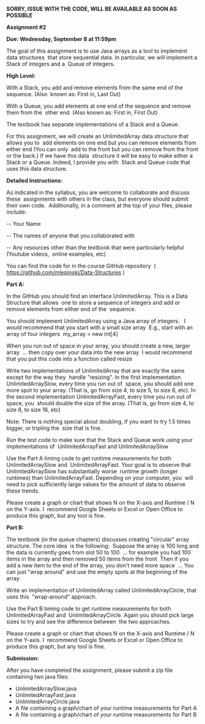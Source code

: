 **SORRY, ISSUE WITH THE CODE, WILL BE AVAILABLE AS SOON AS POSSIBLE**


**Assignment #2**

**Due: Wednesday,‌ ‌September‌ ‌8‌ ‌at‌ ‌11:59pm**
 
The‌ ‌goal‌ ‌of‌ ‌this‌ ‌assignment‌ ‌is‌ ‌to‌ ‌use‌ ‌Java‌ ‌arrays‌ ‌as‌ ‌a‌ ‌tool‌ ‌to‌ ‌implement‌ ‌data‌ ‌structures‌ ‌
that‌ ‌store‌ ‌sequential‌ ‌data.‌ ‌In‌ ‌particular,‌ ‌we‌ ‌will‌ ‌implement‌ ‌a‌ ‌Stack‌ ‌of‌ ‌integers‌ ‌and‌ ‌a‌ ‌
Queue‌ ‌of‌ ‌integers.‌ ‌ ‌
 
**High‌ ‌Level:**
 
With‌ ‌a‌ ‌Stack,‌ ‌you‌ ‌add‌ ‌and‌ ‌remove‌ ‌elements‌ ‌from‌ ‌the‌ ‌same‌ ‌end‌ ‌of‌ ‌the‌ ‌sequence.‌ ‌(Also‌ ‌
known‌ ‌as:‌ ‌First‌ ‌in,‌ ‌Last‌ ‌Out)‌ ‌
 
With‌ ‌a‌ ‌Queue,‌ ‌you‌ ‌add‌ ‌elements‌ ‌at‌ ‌one‌ ‌end‌ ‌of‌ ‌the‌ ‌sequence‌ ‌and‌ ‌remove‌ ‌them‌ ‌from‌ ‌the‌ ‌
other‌ ‌end.‌ ‌(Also‌ ‌known‌ ‌as:‌ ‌First‌ ‌in,‌ ‌First‌ ‌Out)‌ ‌
 
The‌ ‌textbook‌ ‌has‌ ‌separate‌ ‌implementations‌ ‌of‌ ‌a‌ ‌Stack‌ ‌and‌ ‌a‌ ‌Queue.‌ ‌ ‌
 
For‌ ‌this‌ ‌assignment,‌ ‌we‌ ‌will‌ ‌create‌ ‌an‌ ‌UnlimitedArray‌ ‌data‌ ‌structure‌ ‌that‌ ‌allows‌ ‌you‌ ‌to‌ ‌
add‌ ‌elements‌ ‌on‌ ‌one‌ ‌end‌ ‌but‌ ‌you‌ ‌can‌ ‌remove‌ ‌elements‌ ‌from‌ ‌either‌ ‌end‌ ‌(You‌ ‌can‌ ‌only‌ ‌
add‌ ‌to‌ ‌the‌ ‌front‌ ‌but‌ ‌you‌ ‌can‌ ‌remove‌ ‌from‌ ‌the‌ ‌front‌ ‌or‌ ‌the‌ ‌back.)‌ ‌If‌ ‌we‌ ‌have‌ ‌this‌ ‌data‌ ‌
structure‌ ‌it‌ ‌will‌ ‌be‌ ‌easy‌ ‌to‌ ‌make‌ ‌either‌ ‌a‌ ‌Stack‌ ‌or‌ ‌a‌ ‌Queue.‌ ‌Indeed,‌ ‌I‌ ‌provide‌ ‌you‌ ‌with‌ ‌
Stack‌ ‌and‌ ‌Queue‌ ‌code‌ ‌that‌ ‌uses‌ ‌this‌ ‌data‌ ‌structure.‌ ‌ ‌
 
 
**Detailed‌ ‌Instructions:**
 
As‌ ‌indicated‌ ‌in‌ ‌the‌ ‌syllabus,‌ ‌you‌ ‌are‌ ‌welcome‌ ‌to‌ ‌collaborate‌ ‌and‌ ‌discuss‌ ‌these‌ ‌
assignments‌ ‌with‌ ‌others‌ ‌in‌ ‌the‌ ‌class,‌  ‌but‌ ‌everyone‌ ‌should‌ ‌submit‌ ‌their‌ ‌own‌ ‌code.‌ ‌
Additionally,‌ ‌in‌ ‌a‌ ‌comment‌ ‌at‌ ‌the‌ ‌top‌ ‌of‌ ‌your‌ ‌files,‌ ‌please‌ ‌include:‌ ‌

--‌ ‌Your‌ ‌Name‌ ‌

--‌ ‌The‌ ‌names‌ ‌of‌ ‌anyone‌ ‌that‌ ‌you‌ ‌collaborated‌ ‌with‌ ‌

--‌ ‌Any‌ ‌resources‌ ‌other‌ ‌than‌ ‌the‌ ‌textbook‌ ‌that‌ ‌were‌ ‌particularly‌ ‌helpful‌ ‌(Youtube‌ ‌videos,‌ ‌
online‌ ‌examples,‌ ‌etc)‌ ‌ ‌
 
You‌ ‌can‌ ‌find‌ ‌the‌ ‌code‌ ‌for‌ ‌in‌ ‌the‌ ‌course‌ ‌GitHub‌ ‌repository‌ ‌
(‌ ‌‌https://github.com/mlepinski/Data-Structures‌‌ ‌)‌ ‌
 
 
**Part‌ ‌A:‌**
 
In‌ ‌the‌ ‌GitHub‌ ‌you‌ ‌should‌ ‌find‌ ‌an‌ ‌interface‌ ‌‌UnlimitedArray.‌ ‌‌This‌ ‌is‌ ‌a‌ ‌Data‌ ‌Structure‌ ‌that‌ ‌allows‌ ‌
one‌ ‌to‌ ‌store‌ ‌a‌ ‌sequence‌ ‌of‌ ‌integers‌ ‌and‌ ‌add‌ ‌or‌ ‌remove‌ ‌elements‌ ‌from‌ ‌either‌ ‌end‌ ‌of‌ ‌the‌ ‌
sequence.‌ ‌ ‌
 
You‌ ‌should‌ ‌implement‌ ‌UnlimitedArray‌ ‌using‌ ‌a‌ ‌Java‌ ‌array‌ ‌of‌ ‌integers.‌ ‌ ‌
I‌ ‌would‌ ‌recommend‌ ‌that‌ ‌you‌ ‌start‌ ‌with‌ ‌a‌ ‌small‌ ‌size‌ ‌array‌ ‌
                  ‌E.g.,‌ ‌start‌ ‌with‌ ‌an‌ ‌array‌ ‌of‌ ‌four‌ ‌integers‌ ‌
                               ‌my_array‌ ‌=‌ ‌new‌ ‌int[4]‌ ‌
 
When‌ ‌you‌ ‌run‌ ‌out‌ ‌of‌ ‌space‌ ‌in‌ ‌your‌ ‌array,‌ ‌you‌ ‌should‌ ‌create‌ ‌a‌ ‌new,‌ ‌larger‌ ‌array‌ ‌
…‌ ‌then‌ ‌copy‌ ‌over‌ ‌your‌ ‌data‌ ‌into‌ ‌the‌ ‌new‌ ‌array‌ ‌
I‌ ‌would‌ ‌recommend‌ ‌that‌ ‌you‌ ‌put‌ ‌this‌ ‌code‌ ‌into‌ ‌a‌ ‌function‌ ‌called‌ ‌resize‌ ‌
 
Write‌ ‌two‌ ‌implementations‌ ‌of‌ ‌‌UnlimitedArray‌ ‌‌that‌ ‌are‌ ‌exactly‌ ‌the‌ ‌same‌ ‌except‌ ‌for‌ ‌the‌ ‌way‌ ‌they‌ ‌
handle‌ ‌"resizing".‌ ‌In‌ ‌the‌ ‌first‌ ‌implementation‌ ‌‌UnlimitedArraySlow,‌ ‌‌every‌‌ ‌‌time‌ ‌you‌ ‌run‌ ‌out‌ ‌of‌ ‌
space,‌ ‌you‌ ‌should‌ ‌add‌ ‌one‌ ‌more‌ ‌spot‌ ‌to‌ ‌your‌ ‌array.‌ ‌(That‌ ‌is,‌ ‌go‌ ‌from‌ ‌size‌ ‌4,‌ ‌to‌ ‌size‌ ‌5,‌ ‌to‌ ‌size‌ ‌6,‌ ‌
etc).‌ ‌In‌ ‌the‌ ‌second‌ ‌implementation‌ ‌‌UnlimitedArrayFast,‌ ‌‌every‌ ‌time‌ ‌you‌ ‌run‌ ‌out‌ ‌of‌ ‌space,‌ ‌you‌ ‌
should‌ ‌double‌ ‌the‌ ‌size‌ ‌of‌ ‌the‌ ‌array.‌ ‌(That‌ ‌is,‌ ‌go‌ ‌from‌ ‌size‌ ‌4,‌ ‌to‌ ‌size‌ ‌8,‌ ‌to‌ ‌size‌ ‌16,‌ ‌etc)‌ ‌ ‌
 
Note:‌ ‌‌There‌ ‌is‌ ‌nothing‌ ‌special‌ ‌about‌ ‌doubling,‌ ‌if‌ ‌you‌ ‌want‌ ‌to‌ ‌try‌ ‌1.5‌ ‌times‌ ‌bigger,‌ ‌or‌ ‌tripling‌ ‌the‌ ‌
size‌ ‌that‌ ‌is‌ ‌fine.‌ ‌
 
Run‌ ‌the‌ ‌test‌ ‌code‌ ‌to‌ ‌make‌ ‌sure‌ ‌that‌ ‌the‌ ‌Stack‌ ‌and‌ ‌Queue‌ ‌work‌ ‌using‌ ‌your‌ ‌implementations‌ ‌of‌ ‌
UnlimitedArrayFast‌ ‌and‌ ‌UnlimitedArraySlow‌ ‌
 
Use‌ ‌the‌ ‌Part‌ ‌A‌ ‌timing‌ ‌code‌ ‌to‌ ‌get‌ ‌runtime‌ ‌measurements‌ ‌for‌ ‌both‌‌ ‌UnlimitedArraySlow‌‌ ‌and‌ ‌
UnlimitedArrayFast‌.‌ ‌Your‌ ‌goal‌ ‌is‌ ‌to‌ ‌observe‌ ‌that‌ ‌UnlimitedArraySlow‌ ‌has‌ ‌substantially‌ ‌worse‌ ‌
runtime‌ ‌growth‌ ‌(longer‌ ‌runtimes)‌ ‌than‌ ‌UnlimitedArrayFast.‌ ‌Depending‌ ‌on‌ ‌your‌ ‌computer,‌ ‌you‌ ‌
will‌ ‌need‌ ‌to‌ ‌pick‌ ‌sufficiently‌ ‌large‌ ‌values‌ ‌for‌ ‌the‌ ‌amount‌ ‌of‌ ‌data‌ ‌to‌ ‌observe‌ ‌these‌ ‌trends.‌ ‌ ‌
 
Please‌ ‌create‌ ‌a‌ ‌graph‌ ‌or‌ ‌chart‌ ‌that‌ ‌shows‌ ‌N‌ ‌on‌ ‌the‌ ‌X-axis‌ ‌and‌ ‌Runtime‌ ‌/‌ ‌N‌ ‌on‌ ‌the‌ ‌Y-axis.‌ ‌I‌ ‌
recommend‌ ‌Google‌ ‌Sheets‌ ‌or‌ ‌Excel‌ ‌or‌ ‌Open‌ ‌Office‌ ‌to‌ ‌produce‌ ‌this‌ ‌graph,‌ ‌but‌ ‌any‌ ‌tool‌ ‌is‌ ‌fine.‌ ‌ ‌
 

**Part‌ ‌B:**

The‌ ‌textbook‌ ‌(in‌ ‌the‌ ‌queue‌ ‌chapters)‌ ‌discusses‌ ‌creating‌ ‌"circular"‌ ‌array‌ ‌structure.‌ ‌The‌ ‌core‌ ‌idea‌ ‌
is‌ ‌the‌ ‌following:‌ ‌
Suppose‌ ‌the‌ ‌array‌ ‌is‌ ‌100‌ ‌long‌ ‌and‌ ‌the‌ ‌data‌ ‌is‌ ‌currently‌ ‌goes‌ ‌from‌ ‌slot‌ ‌50‌ ‌to‌ ‌100‌ ‌
…‌ ‌for‌ ‌example‌ ‌you‌ ‌had‌ ‌100‌ ‌items‌ ‌in‌ ‌the‌ ‌array‌ ‌and‌ ‌then‌ ‌removed‌ ‌50‌ ‌items‌ ‌from‌ ‌the‌ ‌front‌ ‌
Then‌ ‌if‌ ‌you‌ ‌add‌ ‌a‌ ‌new‌ ‌item‌ ‌to‌ ‌the‌ ‌end‌ ‌of‌ ‌the‌ ‌array,‌ ‌you‌ ‌don't‌ ‌need‌ ‌more‌ ‌space‌ ‌
            ‌…‌ ‌You‌ ‌can‌ ‌just‌ ‌"wrap‌ ‌around"‌ ‌and‌ ‌use‌ ‌the‌ ‌empty‌ ‌spots‌ ‌at‌ ‌the‌ ‌beginning‌ ‌of‌ ‌the‌ ‌array‌ ‌
 
Write‌ ‌an‌ ‌implementation‌ ‌of‌ ‌‌UnlimitedArray‌ ‌‌called‌ ‌‌UnlimitedArrayCircle,‌ ‌‌that‌ ‌uses‌ ‌this‌ ‌
"wrap-around"‌ ‌approach.‌ ‌
 
Use‌ ‌the‌ ‌Part‌ ‌B‌ ‌timing‌ ‌code‌ ‌to‌ ‌get‌ ‌runtime‌ ‌measurements‌ ‌for‌ ‌both‌‌ ‌UnlimitedArrayFast‌‌ ‌and‌ ‌
UnlimitedArrayCircle‌.‌ ‌Again‌ ‌you‌ ‌should‌ ‌pick‌ ‌large‌ ‌sizes‌ ‌to‌ ‌try‌ ‌and‌ ‌see‌ ‌the‌ ‌difference‌ ‌between‌ ‌
the‌ ‌two‌ ‌approaches.‌ ‌
 
Please‌ ‌create‌ ‌a‌ ‌graph‌ ‌or‌ ‌chart‌ ‌that‌ ‌shows‌ ‌N‌ ‌on‌ ‌the‌ ‌X-axis‌ ‌and‌ ‌Runtime‌ ‌/‌ ‌N‌ ‌on‌ ‌the‌ ‌Y-axis.‌ ‌I‌ ‌
recommend‌ ‌Google‌ ‌Sheets‌ ‌or‌ ‌Excel‌ ‌or‌ ‌Open‌ ‌Office‌ ‌to‌ ‌produce‌ ‌this‌ ‌graph,‌ ‌but‌ ‌any‌ ‌tool‌ ‌is‌ ‌fine.‌ ‌ ‌
 
 
**Submission:**
 
After‌ ‌you‌ ‌have‌ ‌completed‌ ‌the‌ ‌assignment,‌ ‌please‌ ‌submit‌ ‌a‌ ‌zip‌ ‌file‌ ‌containing‌ ‌two‌ ‌java‌ ‌files:‌ ‌

* UnlimitedArraySlow.java‌ 
* UnlimitedArrayFast.java‌ ‌
* UnlimitedArrayCircle.java‌ ‌
* A‌ ‌file‌ ‌containing‌ ‌a‌ ‌graph/chart‌ ‌of‌ ‌your‌ ‌runtime‌ ‌measurements‌ ‌for‌ ‌Part‌ ‌A‌ ‌
* A‌ ‌file‌ ‌containing‌ ‌a‌ ‌graph/chart‌ ‌of‌ ‌your‌ ‌runtime‌ ‌measurements‌ ‌for‌ ‌Part‌ ‌B‌ ‌
 
 

